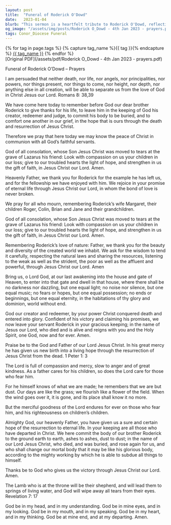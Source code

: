```yaml
---
layout: post
title:  "Funeral of Roderick O'Dowd"
date:   2023-01-04
blurb: "This sermon is a heartfelt tribute to Roderick O'Dowd, reflecting on his life and the hope of eternal life through Jesus Christ. It emphasizes the unbreakable bond of love in Christ and the comfort of faith in times of loss. The sermon also acknowledges Roderick's love for nature and the importance of tending to the world we inhabit."
og_image: "/assets/img/posts/Roderick O_Dowd - 4th Jan 2023 - prayers.png"
tags: Conor_Diocese Funeral
---    
```

<div class="tag-pills">
  {% for tag in page.tags %}
    {% capture tag_name %}{{ tag }}{% endcapture %}
    <a href="{{ site.baseurl }}/tag/{{ tag_name | slugify }}" class="tag-pill">{{ tag_name }}</a>
  {% endfor %}
</div>
[Original PDF](/assets/pdf/Roderick O_Dowd - 4th Jan 2023 - prayers.pdf)

Funeral of Roderick O’Dowd – Prayers

I am persuaded that neither death, nor life,
nor angels, nor principalities,
nor powers, nor things present, nor things to come,
nor height, nor depth, nor anything else in all creation,
will be able to separate us from the love of God in Christ Jesus our Lord.
Romans 8: 38,39

We have come here today to remember before God our dear brother Roderick to
give thanks for his life, to leave him in the keeping of God his creator, redeemer
and judge, to commit his body to be buried, and to comfort one another in our
grief, in the hope that is ours through the death and resurrection of Jesus Christ.

Therefore we pray that here today we may know the peace of Christ in
communion with all God’s faithful servants.

God of all consolation,
whose Son Jesus Christ was moved to tears
at the grave of Lazarus his friend:
Look with compassion on us your children in our loss;
give to our troubled hearts the light of hope,
and strengthen in us the gift of faith,
in Jesus Christ our Lord. Amen.

Heavenly Father,
we thank you for Roderick
for the example he has left us,
and for the fellowship we have enjoyed with him.
We rejoice in your promise of eternal life
through Jesus Christ our Lord,
in whom the bond of love is never broken.

We pray for all who mourn, remembering Roderick’s wife Margaret, their children Roger,
Colin, Brian and Jane and their grandchildren.

God of all consolation,
whose Son Jesus Christ was moved to tears
at the grave of Lazarus his friend:
Look with compassion on us your children in our loss;
give to our troubled hearts the light of hope,
and strengthen in us the gift of faith,
in Jesus Christ our Lord. Amen.

Remembering Roderick’s love of nature:
Father, we thank you for the beauty and diversity of the created world we inhabit.
We ask for the wisdom to tend it carefully,
respecting the natural laws and sharing the resources,
listening to the weak as well as the strident,
the poor as well as the affluent and powerful,
through Jesus Christ our Lord. Amen

Bring us, o Lord God, at our last awakening into the house and gate of Heaven, to enter
into that gate and dwell in that house, where there shall be no darkness nor dazzling, but
one equal light; no noise nor silence, but one equal music; no fears or hopes, but one equal
possession; no ends or beginnings, but one equal eternity, in the habitations of thy glory
and dominion, world without end.

God our creator and redeemer,
by your power Christ conquered death and entered into glory.
Confident of his victory
and claiming his promises,
we now leave your servant Roderick in your gracious keeping;
in the name of Jesus our Lord,
who died and is alive
and reigns with you and the Holy Spirit,
one God, now and for ever. Amen.

Praise be to the God and Father of our Lord Jesus Christ.
In his great mercy he has given us new birth into a living hope
through the resurrection of Jesus Christ from the dead. 1 Peter 1: 3

The Lord is full of compassion and mercy,
slow to anger and of great kindness.
As a father cares for his children,
so does the Lord care for those who fear him.

For he himself knows of what we are made;
he remembers that we are but dust.
Our days are like the grass;
we flourish like a flower of the field.
When the wind goes over it, it is gone,
and its place shall know it no more.

But the merciful goodness of the Lord endures for ever
on those who fear him,
and his righteousness on children’s children.

Almighty God, our heavenly Father,
you have given us a sure and certain hope
of the resurrection to eternal life.
In your keeping are all those who have departed in Christ.
We here commit the body of our brother Roderick to the ground
earth to earth, ashes to ashes, dust to dust;
in the name of our Lord Jesus Christ,
who died, and was buried, and rose again for us,
and who shall change our mortal body
that it may be like his glorious body,
according to the mighty working
by which he is able to subdue all things to himself.

Thanks be to God who gives us the victory
through Jesus Christ our Lord. Amen.

The Lamb who is at the throne will be their shepherd, and will lead them to springs of
living water, and God will wipe away all tears from their eyes. Revelation 7: 17

God be in my head, and in my understanding.
God be in mine eyes, and in my looking.
God be in my mouth, and in my speaking.
God be in my heart, and in my thinking.
God be at mine end, and at my departing. Amen.
